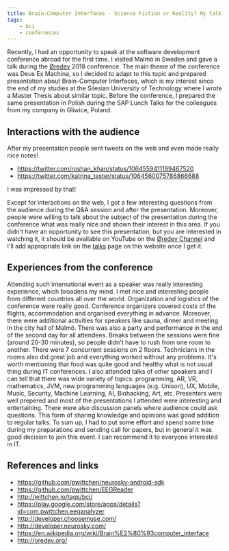 ```yaml
---
title: Brain-Computer Interfaces - Science Fiction or Reality? My talk at Øredev 2018
tags:
    - bci
    - conferences
---
```


Recently, I had an opportunity to speak at the software development conference abroad for the first time. I visited Malmö in Sweden and gave a talk during the [Øredev](http://oredev.org/) 2018 conference. The main theme of the conference was Deus Ex Machina, so I decided to adapt to this topic and prepared presentation about Brain-Computer Interfaces, which is my interest since the end of my studies at the Silesian University of Technology where I wrote a Master Thesis about similar topic. Before the conference, I prepared the same presentation in Polish during the SAP Lunch Talks for the colleagues from my company in Gliwice, Poland.

<script async class="speakerdeck-embed" data-id="0d3626bc99734bf1b7d6468960bbb523" data-ratio="1.77777777777778" src="//speakerdeck.com/assets/embed.js"></script>

## Interactions with the audience

After my presentation people sent tweets on the web and even made really nice notes!

- https://twitter.com/roshan_khan/status/1064559411199467520
- https://twitter.com/katrina_tester/status/1064560075786866688

I was impressed by that!

Except for interactions on the web, I got a few interesting questions from the audience during the Q&A session and after the presentation. Moreover, people were willing to talk about the subject of the presentation during the conference what was really nice and shown their interest in this area. If you didn't have an opportunity to see this presentation, but you are interested in watching it, it should be available on YouTube on the [Øredev Channel](https://www.youtube.com/channel/UC0XtR2kcXnqtfrGSsxM8oAg) and I'll add appropriate link on the [talks](http://wittchen.io/talks/) page on this website once I get it.

## Experiences from the conference

Attending such international event as a speaker was really interesting experience, which broadens my mind. I met nice and interesting people from different countries all over the world. Organization and logistics of the conference were really good. Conference organizers covered costs of the flights, accommodation and organised everything in advance. Moreover, there were additional activities for speakers like sauna, dinner and meeting in the city hall of Malmö. There was also a party and performance in the end of the second day for all attendees. Breaks between the sessions were fine (around 20-30 minutes), so people didn't have to rush from one room to another. There were 7 concurrent sessions on 2 floors. Technicians in the rooms also did great job and everything worked without any problems. It's worth mentioning that food was quite good and healthy what is not usual thing during IT conferences. I also attended talks of other speakers and I can tell that there was wide variety of topics: programming, AR, VR, mathematics, JVM, new programming languages (e.g. Unison), UX, Mobile, Music, Security, Machine Learning, AI, Biohacking, Art, etc. Presenters were well prepered and most of the presentations I attended were interesting and entertaining. There were also discussion panels where audience could ask questions. This form of sharing knowledge and opinions was good addition to regular talks. To sum up, I had to put some effort and spend some time during my preparations and sending call for papers, but in general it was good decision to join this event. I can recommend it to everyone interested in IT.

## References and links
- https://github.com/pwittchen/neurosky-android-sdk
- https://github.com/pwittchen/EEGReader
- http://wittchen.io/tags/bci/
- https://play.google.com/store/apps/details?id=com.pwittchen.eeganalyzer
- http://developer.choosemuse.com/
- http://developer.neurosky.com/
- https://en.wikipedia.org/wiki/Brain%E2%80%93computer_interface
- http://oredev.org/
